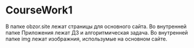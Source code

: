 # CourseWork1
В папке obzor.site лежат страницы для основного сайта. Во внутренней папке Приложения лежат ДЗ и алгоритмическая задача. Во внутренней папке img лежат изображния, использумые на основном сайте.
